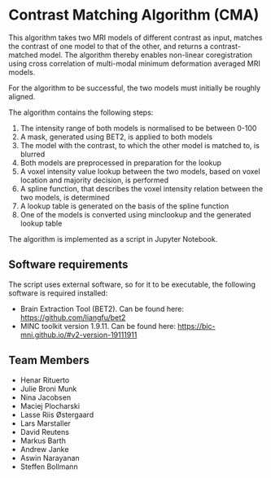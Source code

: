 # Contrast Matching Algorithm (CMA)

This algorithm takes two MRI models of different contrast as input, matches the contrast of one model to that of the other, and returns a contrast-matched model. The algorithm thereby enables non-linear coregistration using cross correlation of multi-modal minimum deformation averaged MRI models. 

For the algorithm to be successful, the two models must initially be roughly aligned.

The algorithm contains the following steps: 

  1. The intensity range of both models is normalised to be between 0-100
  2. A mask, generated using BET2, is applied to both models
  2. The model with the contrast, to which the other model is matched to, is blurred
  3. Both models are preprocessed in preparation for the lookup 
  4. A voxel intensity value lookup between the two models, based on voxel location and majority decision, is performed
  5. A spline function, that describes the voxel intensity relation between the two models, is determined
  6. A lookup table is generated on the basis of the spline function
  7. One of the models is converted using minclookup and the generated lookup table

The algorithm is implemented as a script in Jupyter Notebook. 

## Software requirements

The script uses external software, so for it to be executable, the following software is required installed:  

- Brain Extraction Tool (BET2). Can be found here: https://github.com/liangfu/bet2
- MINC toolkit version 1.9.11. Can be found here: https://bic-mni.github.io/#v2-version-19111911

## Team Members
- Henar Rituerto
- Julie Broni Munk
- Nina Jacobsen
- Maciej Plocharski
- Lasse Riis Østergaard
- Lars Marstaller
- David Reutens 
- Markus Barth
- Andrew Janke
- Aswin Narayanan
- Steffen Bollmann

